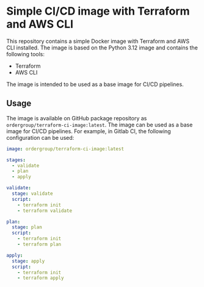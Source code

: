 # Simple CI/CD image with Terraform and AWS CLI

This repository contains a simple Docker image with Terraform and AWS CLI installed. The image is based on the
Python 3.12 image and contains the following tools:

- Terraform
- AWS CLI

The image is intended to be used as a base image for CI/CD pipelines.

## Usage

The image is available on GitHub package repository as `ordergroup/terraform-ci-image:latest`. The image can be used as
a base image for
CI/CD pipelines. For example, in Gitlab CI, the following configuration can be used:

```yaml
image: ordergroup/terraform-ci-image:latest

stages:
  - validate
  - plan
  - apply

validate:
  stage: validate
  script:
    - terraform init
    - terraform validate

plan:
  stage: plan
  script:
    - terraform init
    - terraform plan

apply:
  stage: apply
  script:
    - terraform init
    - terraform apply
```



